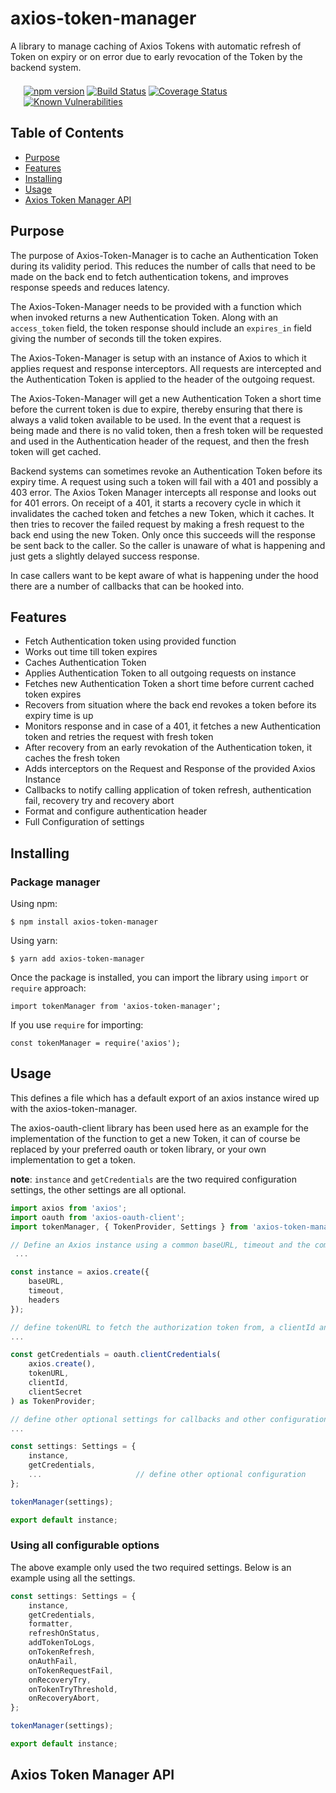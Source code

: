 # axios-token-manager

A library to manage caching of Axios Tokens with automatic refresh of Token on expiry or on error due to early revocation of the Token by the backend system.

<div style="margin: 1.5em">

[![npm version](https://img.shields.io/npm/v/axios-token-manager.svg)](https://www.npmjs.org/package/axios-token-manager)
[![Build Status](https://github.com/mickeypuri/axios-token-manager/actions/workflows/ci.yml/badge.svg?branch=main&label=CI)](https://github.com/mickeypuri/axios-token-manager/actions/workflows/ci.yml?branch=main)
[![Coverage Status](https://coveralls.io/repos/github/mickeypuri/axios-token-manager/badge.svg?branch=main)](https://coveralls.io/github/mickeypuri/axios-token-manager?branch=main)
[![Known Vulnerabilities](https://snyk.io/test/npm/axios-token-manager/badge.svg)](https://snyk.io/test/npm/axios-token-manager)

</div>

## Table of Contents

- [Purpose](#purpose)
- [Features](#features)
- [Installing](#installing)
- [Usage](#usage)
- [Axios Token Manager API](#axios-token-manager-api)

## Purpose

The purpose of Axios-Token-Manager is to cache an Authentication Token during its validity period. This reduces the number of calls that need to be made on the back end to fetch authentication tokens, and improves response speeds and reduces latency. 

The Axios-Token-Manager needs to be provided with a function which when invoked returns a new Authentication Token. Along with an `access_token` field, the token response should include an `expires_in` field giving the number of seconds till the token expires.

The Axios-Token-Manager is setup with an instance of Axios to which it applies request and response interceptors. All requests are intercepted and the Authentication Token is applied to the header of the outgoing request.

The Axios-Token-Manager will get a new Authentication Token a short time before the current token is due to expire, thereby ensuring that there is always a valid token available to be used. In the event that a request is being made and there is no valid token, then a fresh token will be requested and used in the Authentication header of the request, and then the fresh token will get cached.

Backend systems can sometimes revoke an Authentication Token before its expiry time. A request using such a token will fail with a 401 and possibly a 403 error. The Axios Token Manager intercepts all response and looks out for 401 errors. On receipt of a 401, it starts a recovery cycle in which it invalidates the cached token and fetches a new Token, which it caches. It then tries to recover the failed request by making a fresh request to the back end using the new Token. Only once this succeeds will the response be sent back to the caller. So the caller is unaware of what is happening and just gets a slightly delayed success response. 

In case callers want to be kept aware of what is happening under the hood there are a number of callbacks that can be hooked into.

## Features

- Fetch Authentication token using provided function
- Works out time till token expires
- Caches Authentication Token
- Applies Authentication Token to all outgoing requests on instance
- Fetches new Authentication Token a short time before current cached token expires
- Recovers from situation where the back end revokes a token before its expiry time is up
- Monitors response and in case of a 401, it fetches a new Authentication token and retries the request with fresh token
- After recovery from an early revokation of the Authentication token, it caches the fresh token
- Adds interceptors on the Request and Response of the provided Axios Instance
- Callbacks to notify calling application of token refresh, authentication fail, recovery try and recovery abort
- Format and configure authentication header
- Full Configuration of settings

## Installing

### Package manager

Using npm:

`$ npm install axios-token-manager`

Using yarn:

`$ yarn add axios-token-manager`

Once the package is installed, you can import the library using `import` or `require` approach:

`import tokenManager from 'axios-token-manager';`

If you use `require` for importing:

`const tokenManager = require('axios');`

## Usage

This defines a file which has a default export of an axios instance wired up with the axios-token-manager. 

The axios-oauth-client library has been used here as an example for the implementation of the function to get a new Token, it can of course be replaced by your preferred oauth or token library, or your own implementation to get a token.

**note**: `instance` and `getCredentials` are the two required configuration settings, the other settings are all optional.

```ts
import axios from 'axios';
import oauth from 'axios-oauth-client';
import tokenManager, { TokenProvider, Settings } from 'axios-token-manager';

// Define an Axios instance using a common baseURL, timeout and the common headers for all requests
 ...

const instance = axios.create({
    baseURL,
    timeout,
    headers
});

// define tokenURL to fetch the authorization token from, a clientId and a client secret
...

const getCredentials = oauth.clientCredentials(
    axios.create(),
    tokenURL,
    clientId,
    clientSecret
) as TokenProvider;

// define other optional settings for callbacks and other configurations (see API for config)
...

const settings: Settings = {
    instance,
    getCredentials,
    ...                     // define other optional configuration 
};

tokenManager(settings);

export default instance;
```

### Using all configurable options

The above example only used the two required settings. Below is an example using all the settings.

```ts
const settings: Settings = {
    instance,
    getCredentials,
    formatter,
    refreshOnStatus,
    addTokenToLogs,
    onTokenRefresh,
    onAuthFail,
    onTokenRequestFail,
    onRecoveryTry,
    onTokenTryThreshold,
    onRecoveryAbort,
};

tokenManager(settings);

export default instance;
```
## Axios Token Manager API









